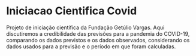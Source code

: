 # Iniciacao Cientifica Covid
Projeto de iniciação científica da Fundação Getúlio Vargas. Aqui discutiremos a credibilidade das previsões para a pandemia do COVID-19, comparando os dados previstos e os dados observados, considerando os dados usados para a previsão e o período em que foram calculadas.
